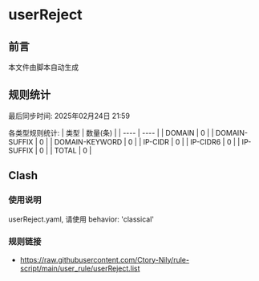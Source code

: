 # userReject

## 前言
本文件由脚本自动生成

## 规则统计
最后同步时间: 2025年02月24日 21:59

各类型规则统计:
| 类型 | 数量(条)  | 
| ---- | ----  |
| DOMAIN | 0 | 
| DOMAIN-SUFFIX | 0 | 
| DOMAIN-KEYWORD | 0 | 
| IP-CIDR | 0 | 
| IP-CIDR6 | 0 | 
| IP-SUFFIX | 0 | 
| TOTAL | 0 | 
## Clash 
### 使用说明 
userReject.yaml, 请使用 behavior: 'classical' 
### 规则链接 
- https://raw.githubusercontent.com/Ctory-Nily/rule-script/main/user_rule/userReject.list 
